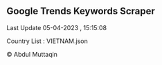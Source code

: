 

## Google Trends Keywords Scraper 
 
Last Update 05-04-2023 , 15:15:08

Country List :
VIETNAM.json



© Abdul Muttaqin 

